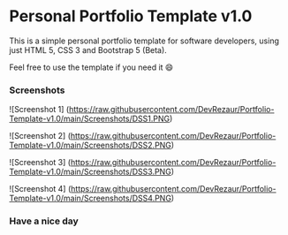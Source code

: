 # Personal Portfolio Template v1.0

This is a simple personal portfolio template for software developers, using just HTML 5, CSS 3 and Bootstrap 5 (Beta).

Feel free to use the template if you need it :smile: 

### Screenshots

![Screenshot 1] (https://raw.githubusercontent.com/DevRezaur/Portfolio-Template-v1.0/main/Screenshots/DSS1.PNG)

![Screenshot 2] (https://raw.githubusercontent.com/DevRezaur/Portfolio-Template-v1.0/main/Screenshots/DSS2.PNG)

![Screenshot 3] (https://raw.githubusercontent.com/DevRezaur/Portfolio-Template-v1.0/main/Screenshots/DSS3.PNG)

![Screenshot 4] (https://raw.githubusercontent.com/DevRezaur/Portfolio-Template-v1.0/main/Screenshots/DSS4.PNG)


### Have a nice day
